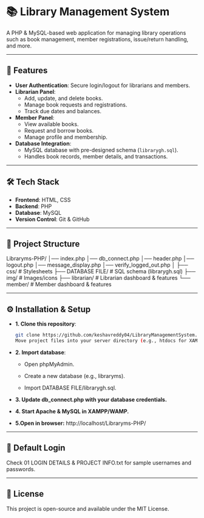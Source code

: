 # 📚 Library Management System

A PHP & MySQL-based web application for managing library operations such as book management, member registrations, issue/return handling, and more.  

---

## 🚀 Features
- **User Authentication**: Secure login/logout for librarians and members.
- **Librarian Panel**:
  - Add, update, and delete books.
  - Manage book requests and registrations.
  - Track due dates and balances.
- **Member Panel**:
  - View available books.
  - Request and borrow books.
  - Manage profile and membership.
- **Database Integration**:
  - MySQL database with pre-designed schema (`librarygh.sql`).
  - Handles book records, member details, and transactions.

---

## 🛠️ Tech Stack
- **Frontend**: HTML, CSS
- **Backend**: PHP
- **Database**: MySQL
- **Version Control**: Git & GitHub

---

## 📂 Project Structure
Libraryms-PHP/
│── index.php
│── db_connect.php
│── header.php
│── logout.php
│── message_display.php
│── verify_logged_out.php
│
├── css/ # Stylesheets
├── DATABASE FILE/ # SQL schema (librarygh.sql)
├── img/ # Images/icons
├── librarian/ # Librarian dashboard & features
└── member/ # Member dashboard & features


---

## ⚙️ Installation & Setup
- **1. Clone this repository**:
   ```bash
   git clone https://github.com/keshavreddy04/LibraryManagementSystem.git
  Move project files into your server directory (e.g., htdocs for XAMPP).

- **2. Import database**:

  - Open phpMyAdmin.

  - Create a new database (e.g., libraryms).

  - Import DATABASE FILE/librarygh.sql.

- **3. Update db_connect.php with your database credentials.**

- **4. Start Apache & MySQL in XAMPP/WAMP.**

- **5.Open in browser:** http://localhost/Libraryms-PHP/

---

## 🔑 Default Login

Check 01 LOGIN DETAILS & PROJECT INFO.txt for sample usernames and passwords.

---

## 📜 License

This project is open-source and available under the MIT License.


